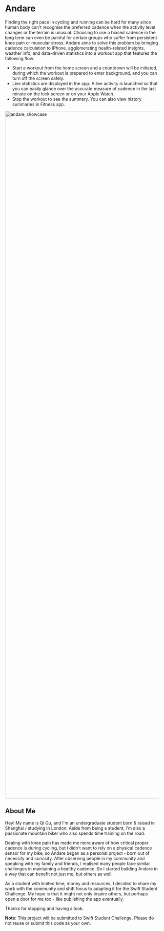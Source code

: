 # Andare
Finding the right pace in cycling and running can be hard for many since human body can't recognise the preferred cadence when the activity level changes or the terrain is unusual. Choosing to use a biased cadence in the long term can even be painful for certain groups who suffer from persistent knee pain or muscular stress. Andare aims to solve this problem by bringing cadence calculation to iPhone, agglomerating health-related insights, weather info, and data-driven statistics into a workout app that features the following flow:

* Start a workout from the home screen and a countdown will be initiated, during which the workout is prepared to enter background, and you can turn off the screen safely.
* Live statistics are displayed in the app. A live activity is launched so that you can easily glance over the accurate measure of cadence in the last minute on the lock screen or on your Apple Watch.
* Stop the workout to see the summary. You can also view history summaries in Fitness app.

<img width="3000" height="2250" alt="andare_showcase" src="https://github.com/user-attachments/assets/25a7f3e7-35fa-4b3d-97e7-a84d438b55db" />

## About Me
Hey! My name is Qi Gu, and I'm an undergraduate student born & raised in Shanghai / studying in London. Aside from being a student, I'm also a passionate mountain biker who also spends time training on the road.

Dealing with knee pain has made me more aware of how critical proper cadence is during cycling, but I didn't want to rely on a physical cadence sensor for my bike, so Andare began as a personal project - born out of necessity and curiosity. After observing people in my community and speaking with my family and friends, I realised many people face similar challenges in maintaining a healthy cadence. So I started building Andare in a way that can benefit not just me, but others as well.

As a student with limited time, money and resources, I decided to share my work with the community and shift focus to adapting it for the Swift Student Challenge. My hope is that it might not only inspire others, but perhaps open a door for me too - like publishing the app eventually.

Thanks for stopping and having a look.

**Note:** This project will be submitted to Swift Student Challenge. Please do not reuse or submit this code as your own.
